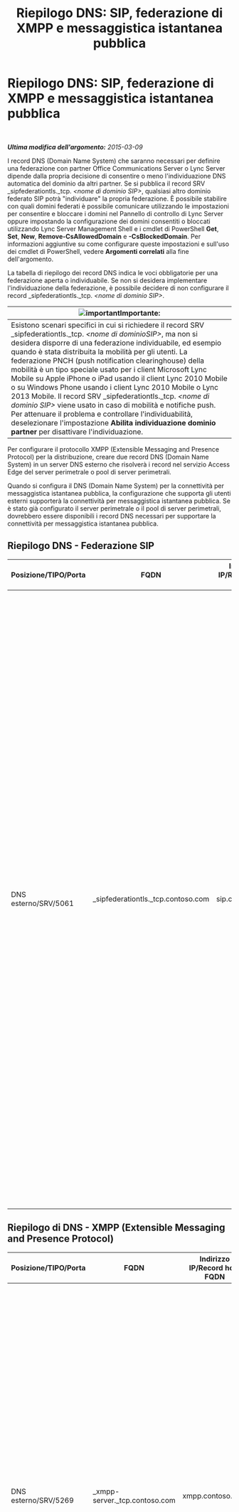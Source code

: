 ﻿---
title: 'Riepilogo DNS: SIP, federazione di XMPP e messaggistica istantanea pubblica'
TOCTitle: 'Riepilogo DNS: SIP, federazione di XMPP e messaggistica istantanea pubblica'
ms:assetid: 1ed24fb8-a849-44c0-a52e-7aef7527e644
ms:mtpsurl: https://technet.microsoft.com/it-it/library/JJ618369(v=OCS.15)
ms:contentKeyID: 49299886
ms.date: 08/24/2015
mtps_version: v=OCS.15
ms.translationtype: HT
---

# Riepilogo DNS: SIP, federazione di XMPP e messaggistica istantanea pubblica

 

_**Ultima modifica dell'argomento:** 2015-03-09_

I record DNS (Domain Name System) che saranno necessari per definire una federazione con partner Office Communications Server o Lync Server dipende dalla propria decisione di consentire o meno l'individuazione DNS automatica del dominio da altri partner. Se si pubblica il record SRV \_sipfederationtls.\_tcp. *\<nome di dominio SIP\>*, qualsiasi altro dominio federato SIP potrà "individuare" la propria federazione. È possibile stabilire con quali domini federati è possibile comunicare utilizzando le impostazioni per consentire e bloccare i domini nel Pannello di controllo di Lync Server oppure impostando la configurazione dei domini consentiti o bloccati utilizzando Lync Server Management Shell e i cmdlet di PowerShell **Get**, **Set**, **New**, **Remove-CsAllowedDomain** e **-CsBlockedDomain**. Per informazioni aggiuntive su come configurare queste impostazioni e sull'uso dei cmdlet di PowerShell, vedere **Argomenti correlati** alla fine dell'argomento.

La tabella di riepilogo dei record DNS indica le voci obbligatorie per una federazione aperta o individuabile. Se non si desidera implementare l'individuazione della federazione, è possibile decidere di non configurare il record \_sipfederationtls.\_tcp. *\<nome di dominio SIP\>*.

<table>
<thead>
<tr class="header">
<th><img src="images/Gg412908.important(OCS.15).gif" title="important" alt="important" />Importante:</th>
</tr>
</thead>
<tbody>
<tr class="odd">
<td>Esistono scenari specifici in cui si richiedere il record SRV _sipfederationtls._tcp. <em>&lt;nome di dominioSIP&gt;</em>, ma non si desidera disporre di una federazione individuabile, ed esempio quando è stata distribuita la mobilità per gli utenti. La federazione PNCH (push notification clearinghouse) della mobilità è un tipo speciale usato per i client Microsoft Lync Mobile su Apple iPhone o iPad usando il client Lync 2010 Mobile o su Windows Phone usando i client Lync 2010 Mobile o Lync 2013 Mobile. Il record SRV _sipfederationtls._tcp. <em>&lt;nome di dominio SIP&gt;</em> viene usato in caso di mobilità e notifiche push. Per attenuare il problema e controllare l'individuabilità, deselezionare l'impostazione <strong>Abilita individuazione dominio partner</strong> per disattivare l'individuazione.</td>
</tr>
</tbody>
</table>


Per configurare il protocollo XMPP (Extensible Messaging and Presence Protocol) per la distribuzione, creare due record DNS (Domain Name System) in un server DNS esterno che risolverà i record nel servizio Access Edge del server perimetrale o pool di server perimetrali.

Quando si configura il DNS (Domain Name System) per la connettività per messaggistica istantanea pubblica, la configurazione che supporta gli utenti esterni supporterà la connettività per messaggistica istantanea pubblica. Se è stato già configurato il server perimetrale o il pool di server perimetrali, dovrebbero essere disponibili i record DNS necessari per supportare la connettività per messaggistica istantanea pubblica.

## Riepilogo DNS - Federazione SIP


<table>
<colgroup>
<col style="width: 25%" />
<col style="width: 25%" />
<col style="width: 25%" />
<col style="width: 25%" />
</colgroup>
<thead>
<tr class="header">
<th>Posizione/TIPO/Porta</th>
<th>FQDN</th>
<th>Indirizzo IP/Record host FQDN</th>
<th>Corrisponde a/Commenti</th>
</tr>
</thead>
<tbody>
<tr class="odd">
<td><p>DNS esterno/SRV/5061</p></td>
<td><p>_sipfederationtls._tcp.contoso.com</p></td>
<td><p>sip.contoso.com</p></td>
<td><p>Interfaccia esterna servizio Access Edge Necessario per l'individuazione DNS automatica della federazione per altri partner federativi potenziali ed è noto come &quot;Domini SIP consentiti&quot; (federazione avanzata nelle versioni precedenti). Ripetere secondo necessità per tutti i domini SIP con utenti predisposti per Lync</p>
<div class="alert">
<table>
<thead>
<tr class="header">
<th><img src="images/Gg412908.important(OCS.15).gif" title="important" alt="important" />Importante:</th>
</tr>
</thead>
<tbody>
<tr class="odd">
<td>Questo record SRV è necessario per la mobilità e PNCH. Nei casi in cui sono presenti più domini SIP, creare e pubblicare un record SRV per ogni dominio che avrà client Lync Mobile. Il servizio notifica Push e il servizio notifica Push Apple potrebbero non funzionare come previsto nei casi in cui non sia presente un record SRV esplicito per ogni dominio SIP supportato dalla distribuzione.</td>
</tr>
</tbody>
</table>

</div></td>
</tr>
</tbody>
</table>


## Riepilogo di DNS - XMPP (Extensible Messaging and Presence Protocol)


<table>
<colgroup>
<col style="width: 25%" />
<col style="width: 25%" />
<col style="width: 25%" />
<col style="width: 25%" />
</colgroup>
<thead>
<tr class="header">
<th>Posizione/TIPO/Porta</th>
<th>FQDN</th>
<th>Indirizzo IP/Record host FQDN</th>
<th>Corrisponde a/Commenti</th>
</tr>
</thead>
<tbody>
<tr class="odd">
<td><p>DNS esterno/SRV/5269</p></td>
<td><p>_xmpp-server._tcp.contoso.com</p></td>
<td><p>xmpp.contoso.com</p></td>
<td><p>Interfaccia esterna proxy XMPP servizio Access Edge o pool di server perimetrali. Se necessario, ripetere per tutti i domini SIP interni con utenti abilitati per Lync in cui la comunicazione con i contatti XMPP è consentita mediante la configurazione dei Criteri di accesso esterno attraverso un criterio globale, un criterio del sito in cui si trova l'utente o un criterio utente applicato all'utente abilitato per Lync. È inoltre necessario configurare un dominio XMPP nel criterio Partner federati XMPP. Per ulteriori informazioni, vedere gli argomenti indicati nella sezione <strong>Vedere anche</strong>.</p></td>
</tr>
<tr class="even">
<td><p>DNS esterno/A</p></td>
<td><p>xmpp.contoso.com (esempio)</p></td>
<td><p>Indirizzo IP del servizio Access Edge nel server perimetrale o nel pool di server perimetrali che ospita il proxy XMPP</p></td>
<td><p>Punta al servizio Access Edge o al pool di server perimetrali che ospita il servizio proxy XMPP. Il record SRV creato punterà a questo record host (A o AAAA).</p></td>
</tr>
</tbody>
</table>


## Riepilogo DNS - Connettività per messaggistica istantanea pubblica


<table>
<colgroup>
<col style="width: 25%" />
<col style="width: 25%" />
<col style="width: 25%" />
<col style="width: 25%" />
</colgroup>
<thead>
<tr class="header">
<th>Posizione/TIPO/Porta</th>
<th>FQDN/Record DNS</th>
<th>Indirizzo IP/FQDN</th>
<th>Corrisponde a/Commenti</th>
</tr>
</thead>
<tbody>
<tr class="odd">
<td><p>DNS esterno/A</p></td>
<td><p>sip.contoso.com</p></td>
<td><p>Interfaccia del servizio Access Edge</p></td>
<td><p>Interfaccia esterna del servizio Access Edge (Contoso). Ripetere in base alle esigenze per tutti i domini SIP con utenti abilitati per Lync.</p></td>
</tr>
</tbody>
</table>


## Vedere anche

#### Attività

[Configurazione della federazione di XMPP in Lync Server 2013](lync-server-2013-setting-up-xmpp-federation.md)  
[Configurazione delle notifiche push in Lync Server 2013](lync-server-2013-configuring-for-push-notifications.md)  
[Abilitare o disabilitare l'individuazione dei partner della federazione in Lync Server 2013](lync-server-2013-enable-or-disable-discovery-of-federation-partners.md)  

#### Concetti

[Scenari per l'accesso degli utenti esterni in Lync Server 2013](lync-server-2013-scenarios-for-external-user-access.md)  
[Determinare i requisiti di DNS per Lync Server 2013](lync-server-2013-determine-dns-requirements.md)  

#### Ulteriori risorse

[Gestire i domini federati SIP per l'organizzazione in Lync Server 2013](lync-server-2013-manage-sip-federated-domains-for-your-organization.md)

